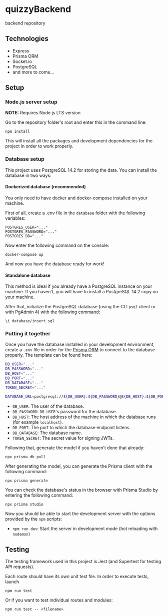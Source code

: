 # quizzyBackend
backend repository

## Technologies
- Express
- Prisma ORM
- Socket.io
- PostgreSQL
- and more to come...

## Setup

### Node.js server setup

**NOTE:** Requires Node.js LTS version

Go to the repository folder's root and enter this in the command line:
```
npm install
```
This will install all the packages and development dependencies for the project
in order to work properly.

### Database setup

This project uses PostgreSQL 14.2 for storing the data. You can install the database in two ways:

#### Dockerized database (recommended)

You only need to have docker and docker-compose installed on your machine. 

First of all, create a .env file in the `database` folder with the following variables:

```
POSTGRES_USER="..."
POSTGRES_PASSWORD="..."
POSTGRES_DB="..."
```

Now enter the following command on the console:

```
docker-compose up
```

And now you have the database ready for work!

#### Standalone database
This method is ideal if you already have a PostgreSQL instance on your machine. If you haven't, you will have to install a PostgreSQL 14.2 copy on your machine.

After that, initialize the PostgreSQL database (using the CLI `psql` client or with PgAdmin 4) with the following command:

```
\i database/insert.sql
```

### Putting it together

Once you have the database installed in your development environment, create a `.env` file in order for the [Prisma ORM](https://www.prisma.io/docs/getting-started/quickstart) to connect to the database properly. The template can be found here:

```bash
DB_USER="..."
DB_PASSWORD="..."
DB_HOST="..."
DB_PORT="..."
DB_DATABASE="..."
TOKEN_SECRET="..."

DATABASE_URL=postgresql://${DB_USER}:${DB_PASSWORD}@${DB_HOST}:${DB_PORT}/${DB_DATABASE}?"
```
- `DB_USER`: The user of the database.
- `DB_PASSWORD`: `DB_USER`'s password for the database.
- `DB_HOST`: The host address of the machine in which the database runs (for example `localhost`).
- `DB_PORT`: The port to which the database endpoint listens.
- `DB_DATABASE`: The database name.
- `TOKEN_SECRET`: The secret value for signing JWTs.

Following that, generate the model if you haven't done that already:
```
npx prisma db pull
```
After generating the model, you can generate the Prisma client with the following command:

```
npx prisma generate
```

You can check the database's status in the browser with Prisma Studio by entering the following command:

```
npx prisma studio
```

Now you should be able to start the development server with the options provided by the `npm` scripts:

- `npm run dev`: Start the server in development mode (hot reloading with `nodemon`)

## Testing

The testing framework used in this project is Jest (and Supertest for testing API requests).

Each route should have its own unit test file. In order to execute tests, launch

```
npm run test
```

Or if you want to test individual routes and modules:

```
npm run test -- <filename>
```